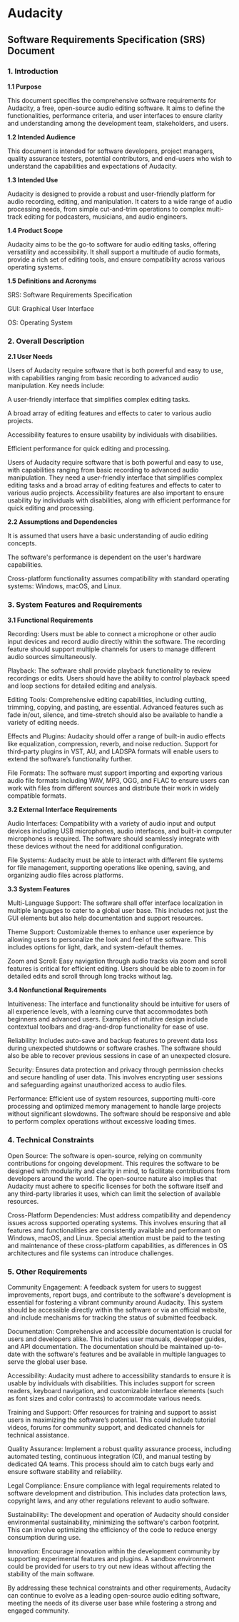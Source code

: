 # Audacity
## Software Requirements Specification (SRS) Document

### 1. Introduction

**1.1 Purpose**

This document specifies the comprehensive software requirements for Audacity, a free, open-source audio editing software. It aims to define the functionalities, performance criteria, and user interfaces to ensure clarity and understanding among the development team, stakeholders, and users.

**1.2 Intended Audience**

This document is intended for software developers, project managers, quality assurance testers, potential contributors, and end-users who wish to understand the capabilities and expectations of Audacity.

**1.3 Intended Use**

Audacity is designed to provide a robust and user-friendly platform for audio recording, editing, and manipulation. It caters to a wide range of audio processing needs, from simple cut-and-trim operations to complex multi-track editing for podcasters, musicians, and audio engineers.

**1.4 Product Scope**

Audacity aims to be the go-to software for audio editing tasks, offering versatility and accessibility. It shall support a multitude of audio formats, provide a rich set of editing tools, and ensure compatibility across various operating systems.

**1.5 Definitions and Acronyms**

SRS: Software Requirements Specification

GUI: Graphical User Interface

OS: Operating System

### 2. Overall Description

**2.1 User Needs**

Users of Audacity require software that is both powerful and easy to use, with capabilities ranging from basic recording to advanced audio manipulation. Key needs include:

A user-friendly interface that simplifies complex editing tasks.

A broad array of editing features and effects to cater to various audio projects.

Accessibility features to ensure usability by individuals with disabilities.

Efficient performance for quick editing and processing.

Users of Audacity require software that is both powerful and easy to use, with capabilities ranging from basic recording to advanced audio manipulation. They need a user-friendly interface that simplifies complex editing tasks and a broad array of editing features and effects to cater to various audio projects. Accessibility features are also important to ensure usability by individuals with disabilities, along with efficient performance for quick editing and processing.

**2.2 Assumptions and Dependencies**

It is assumed that users have a basic understanding of audio editing concepts.

The software's performance is dependent on the user's hardware capabilities.

Cross-platform functionality assumes compatibility with standard operating systems: Windows, macOS, and Linux.


### 3. System Features and Requirements
**3.1 Functional Requirements**

Recording: Users must be able to connect a microphone or other audio input devices and record audio directly within the software. The recording feature should support multiple channels for users to manage different audio sources simultaneously.

Playback: The software shall provide playback functionality to review recordings or edits. Users should have the ability to control playback speed and loop sections for detailed editing and analysis.

Editing Tools: Comprehensive editing capabilities, including cutting, trimming, copying, and pasting, are essential. Advanced features such as fade in/out, silence, and time-stretch should also be available to handle a variety of editing needs.

Effects and Plugins: Audacity should offer a range of built-in audio effects like equalization, compression, reverb, and noise reduction. Support for third-party plugins in VST, AU, and LADSPA formats will enable users to extend the software’s functionality further.

File Formats: The software must support importing and exporting various audio file formats including WAV, MP3, OGG, and FLAC to ensure users can work with files from different sources and distribute their work in widely compatible formats.

**3.2 External Interface Requirements**

Audio Interfaces: Compatibility with a variety of audio input and output devices including USB microphones, audio interfaces, and built-in computer microphones is required. The software should seamlessly integrate with these devices without the need for additional configuration.

File Systems: Audacity must be able to interact with different file systems for file management, supporting operations like opening, saving, and organizing audio files across platforms.

**3.3 System Features**

Multi-Language Support: The software shall offer interface localization in multiple languages to cater to a global user base. This includes not just the GUI elements but also help documentation and support resources.

Theme Support: Customizable themes to enhance user experience by allowing users to personalize the look and feel of the software. This includes options for light, dark, and system-default themes.

Zoom and Scroll: Easy navigation through audio tracks via zoom and scroll features is critical for efficient editing. Users should be able to zoom in for detailed edits and scroll through long tracks without lag.

**3.4 Nonfunctional Requirements**

Intuitiveness: The interface and functionality should be intuitive for users of all experience levels, with a learning curve that accommodates both beginners and advanced users. Examples of intuitive design include contextual toolbars and drag-and-drop functionality for ease of use.

Reliability: Includes auto-save and backup features to prevent data loss during unexpected shutdowns or software crashes. The software should also be able to recover previous sessions in case of an unexpected closure.

Security: Ensures data protection and privacy through permission checks and secure handling of user data. This involves encrypting user sessions and safeguarding against unauthorized access to audio files.

Performance: Efficient use of system resources, supporting multi-core processing and optimized memory management to handle large projects without significant slowdowns. The software should be responsive and able to perform complex operations without excessive loading times.

### 4. Technical Constraints

Open Source: The software is open-source, relying on community contributions for ongoing development. This requires the software to be designed with modularity and clarity in mind, to facilitate contributions from developers around the world. The open-source nature also implies that Audacity must adhere to specific licenses for both the software itself and any third-party libraries it uses, which can limit the selection of available resources.

Cross-Platform Dependencies: Must address compatibility and dependency issues across supported operating systems. This involves ensuring that all features and functionalities are consistently available and performant on Windows, macOS, and Linux. Special attention must be paid to the testing and maintenance of these cross-platform capabilities, as differences in OS architectures and file systems can introduce challenges.

### 5. Other Requirements
Community Engagement: A feedback system for users to suggest improvements, report bugs, and contribute to the software's development is essential for fostering a vibrant community around Audacity. This system should be accessible directly within the software or via an official website, and include mechanisms for tracking the status of submitted feedback.

Documentation: Comprehensive and accessible documentation is crucial for users and developers alike. This includes user manuals, developer guides, and API documentation. The documentation should be maintained up-to-date with the software's features and be available in multiple languages to serve the global user base.

Accessibility: Audacity must adhere to accessibility standards to ensure it is usable by individuals with disabilities. This includes support for screen readers, keyboard navigation, and customizable interface elements (such as font sizes and color contrasts) to accommodate various needs.

Training and Support: Offer resources for training and support to assist users in maximizing the software’s potential. This could include tutorial videos, forums for community support, and dedicated channels for technical assistance.

Quality Assurance: Implement a robust quality assurance process, including automated testing, continuous integration (CI), and manual testing by dedicated QA teams. This process should aim to catch bugs early and ensure software stability and reliability.

Legal Compliance: Ensure compliance with legal requirements related to software development and distribution. This includes data protection laws, copyright laws, and any other regulations relevant to audio software.

Sustainability: The development and operation of Audacity should consider environmental sustainability, minimizing the software's carbon footprint. This can involve optimizing the efficiency of the code to reduce energy consumption during use.

Innovation: Encourage innovation within the development community by supporting experimental features and plugins. A sandbox environment could be provided for users to try out new ideas without affecting the stability of the main software.

By addressing these technical constraints and other requirements, Audacity can continue to evolve as a leading open-source audio editing software, meeting the needs of its diverse user base while fostering a strong and engaged community.
